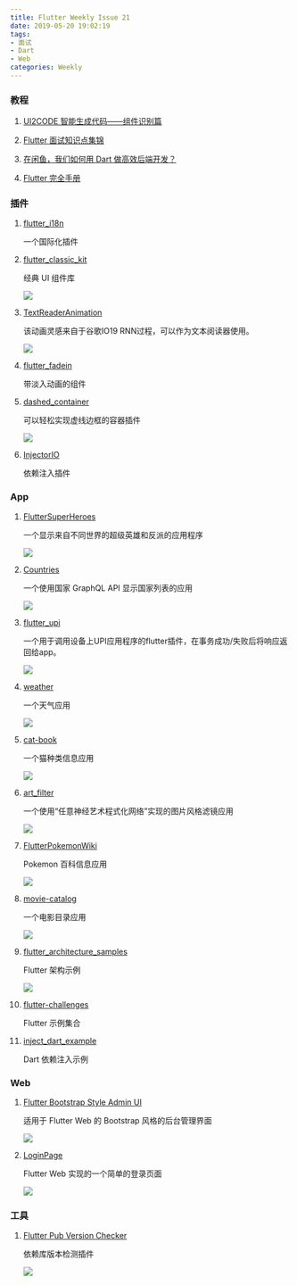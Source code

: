 ```yaml
---
title: Flutter Weekly Issue 21
date: 2019-05-20 19:02:19
tags:
- 面试
- Dart
- Web
categories: Weekly
---
```


### 教程

1. [UI2CODE 智能生成代码——组件识别篇](https://www.yuque.com/xytech/uiauto/tw5hb6)

1. [Flutter 面试知识点集锦](https://juejin.im/post/5cd9875ae51d453d022cb662)

1. [在闲鱼，我们如何用 Dart 做高效后端开发？](https://mp.weixin.qq.com/s/jAD3hacFMVcOv9GnAfCFOw)

1. [Flutter 完全手册](https://juejin.im/book/5c5423ef6fb9a049cd54a213)

### 插件

1. [flutter_i18n](https://github.com/long1eu/flutter_i18n)

	一个国际化插件

1. [flutter_classic_kit](https://github.com/xieweizhi/flutter_classic_kit)

	经典 UI 组件库

    ![](https://i.loli.net/2019/05/20/5ce226a7f347640392.png)

1. [TextReaderAnimation](https://github.com/pinkeshdarji/TextReaderAnimation)

	该动画灵感来自于谷歌IO19 RNN过程，可以作为文本阅读器使用。

    ![](https://i.loli.net/2019/05/20/5ce22c0f62d8b68000.gif)

1. [flutter_fadein](https://github.com/Cretezy/flutter_fadein)

	带淡入动画的组件

1. [dashed_container](https://github.com/phucgaoxam/dashed_container)

	可以轻松实现虚线边框的容器插件

    ![](https://i.loli.net/2019/05/20/5ce235d0cdf9626085.png)

1. [InjectorIO](https://github.com/nextbss/injector_io)

	依赖注入插件

### App

1. [FlutterSuperHeroes](https://github.com/JideGuru/FlutterSuperHeroes)

	一个显示来自不同世界的超级英雄和反派的应用程序

    ![](https://i.loli.net/2019/05/20/5ce231cf3da5667964.png)

1. [Countries](https://github.com/MeshackMusundi/Countries)

	一个使用国家 GraphQL API 显示国家列表的应用

    ![](https://i.loli.net/2019/05/20/5ce232b37c9da84522.png)

1. [flutter_upi](https://github.com/samarthagarwal/flutter_upi)

	一个用于调用设备上UPI应用程序的flutter插件，在事务成功/失败后将响应返回给app。

    ![](https://i.loli.net/2019/05/20/5ce22c0b407f441334.gif)

1. [weather](https://github.com/defuncart/learning-flutter/tree/master/weather)

	一个天气应用

    ![](https://i.loli.net/2019/05/20/5ce233692c33f90533.gif)

1. [cat-book](https://github.com/gnehcc/cat-book)

	一个猫种类信息应用

    ![](https://i.loli.net/2019/05/20/5ce2351ddabec70260.png)

1. [art_filter](https://github.com/mth2610/art_filter)

	一个使用“任意神经艺术程式化网络”实现的图片风格滤镜应用

    ![](https://i.loli.net/2019/05/20/5ce23568e97f186139.png)

1. [FlutterPokemonWiki](https://github.com/arslannmrv/FlutterPokemonWiki)

	Pokemon 百科信息应用

    ![](https://i.loli.net/2019/05/20/5ce23be1d987592258.png)

1. [movie-catalog](https://github.com/devrnt/movie-catalog)

	一个电影目录应用

    ![](https://i.loli.net/2019/05/20/5ce23bc79b68e41152.png)

1. [flutter_architecture_samples](https://github.com/brianegan/flutter_architecture_samples)

	Flutter 架构示例

    ![](https://i.loli.net/2019/05/20/5ce202bb79b2410343.png)

1. [flutter-challenges](https://github.com/javico2609/flutter-challenges)

	Flutter 示例集合

1. [inject_dart_example](https://github.com/jarekb123/inject_dart_example)

	Dart 依赖注入示例

### Web

1. [Flutter Bootstrap Style Admin UI](https://github.com/kalismeras61/flutter_web_dashboard)

	适用于 Flutter Web 的 Bootstrap 风格的后台管理界面

    ![](https://i.loli.net/2019/05/20/5ce2328b6cc1148605.png)

1. [LoginPage](https://github.com/JideGuru/LoginPage)

	Flutter Web 实现的一个简单的登录页面

    ![](https://i.loli.net/2019/05/20/5ce236ef9ae7187430.png)

### 工具

1. [Flutter Pub Version Checker](https://plugins.jetbrains.com/plugin/12400-flutter-pub-version-checker)

	依赖库版本检测插件

    ![](https://i.loli.net/2019/05/20/5ce2257cebf9f58302.png)